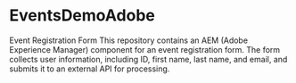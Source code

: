 # EventsDemoAdobe
Event Registration Form This repository contains an AEM (Adobe Experience Manager) component for an event registration form. The form collects user information, including ID, first name, last name, and email, and submits it to an external API for processing.
